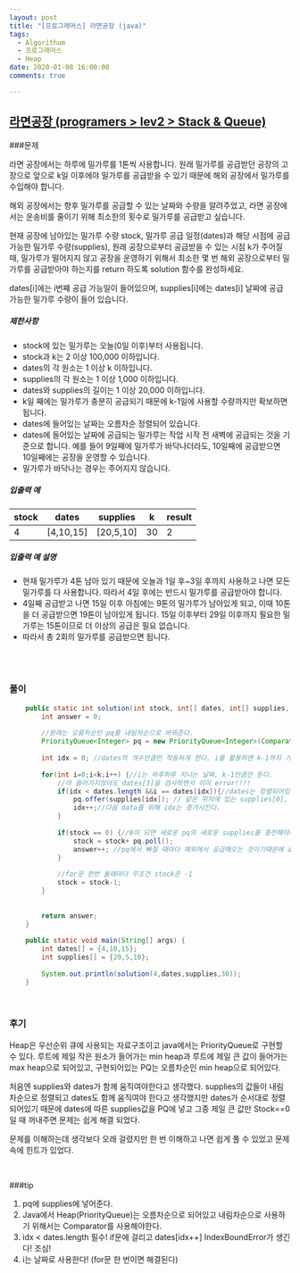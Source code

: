 ```yaml
---
layout: post
title: "[프로그래머스] 라면공장 (java)"
tags:
  - Algorithum
  - 프로그래머스
  - Heap
date: 2020-01-08 16:00:00
comments: true

---
```


## [라면공장 (programers > lev2 > Stack & Queue)](https://programmers.co.kr/learn/courses/30/lessons/42629) 

###문제

라면 공장에서는 하루에 밀가루를 1톤씩 사용합니다. 원래 밀가루를 공급받던 공장의 고장으로 앞으로 k일 이후에야 밀가루를 공급받을 수 있기 때문에 해외 공장에서 밀가루를 수입해야 합니다.

해외 공장에서는 향후 밀가루를 공급할 수 있는 날짜와 수량을 알려주었고, 라면 공장에서는 운송비를 줄이기 위해 최소한의 횟수로 밀가루를 공급받고 싶습니다.

현재 공장에 남아있는 밀가루 수량 stock, 밀가루 공급 일정(dates)과 해당 시점에 공급 가능한 밀가루 수량(supplies), 원래 공장으로부터 공급받을 수 있는 시점 k가 주어질 때, 밀가루가 떨어지지 않고 공장을 운영하기 위해서 최소한 몇 번 해외 공장으로부터 밀가루를 공급받아야 하는지를 return 하도록 solution 함수를 완성하세요.

dates[i]에는 i번째 공급 가능일이 들어있으며, supplies[i]에는 dates[i] 날짜에 공급 가능한 밀가루 수량이 들어 있습니다.

##### 제한사항

- stock에 있는 밀가루는 오늘(0일 이후)부터 사용됩니다.
- stock과 k는 2 이상 100,000 이하입니다.
- dates의 각 원소는 1 이상 k 이하입니다.
- supplies의 각 원소는 1 이상 1,000 이하입니다.
- dates와 supplies의 길이는 1 이상 20,000 이하입니다.
- k일 째에는 밀가루가 충분히 공급되기 때문에 k-1일에 사용할 수량까지만 확보하면 됩니다.
- dates에 들어있는 날짜는 오름차순 정렬되어 있습니다.
- dates에 들어있는 날짜에 공급되는 밀가루는 작업 시작 전 새벽에 공급되는 것을 기준으로 합니다. 예를 들어 9일째에 밀가루가 바닥나더라도, 10일째에 공급받으면 10일째에는 공장을 운영할 수 있습니다.
- 밀가루가 바닥나는 경우는 주어지지 않습니다.

##### 입출력 예

| stock | dates     | supplies  | k    | result |
| ----- | --------- | --------- | ---- | ------ |
| 4     | [4,10,15] | [20,5,10] | 30   | 2      |

##### 입출력 예 설명

- 현재 밀가루가 4톤 남아 있기 때문에 오늘과 1일 후~3일 후까지 사용하고 나면 모든 밀가루를 다 사용합니다. 따라서 4일 후에는 반드시 밀가루를 공급받아야 합니다.
- 4일째 공급받고 나면 15일 이후 아침에는 9톤의 밀가루가 남아있게 되고, 이때 10톤을 더 공급받으면 19톤이 남아있게 됩니다. 15일 이후부터 29일 이후까지 필요한 밀가루는 15톤이므로 더 이상의 공급은 필요 없습니다.
- 따라서 총 2회의 밀가루를 공급받으면 됩니다.

<br>

<br>

### 풀이

```java
    public static int solution(int stock, int[] dates, int[] supplies, int k) {
        int answer = 0;
        
        //원래는 오름차순인 pq를 내림차순으로 바꿔준다.
        PriorityQueue<Integer> pq = new PriorityQueue<Integer>(Comparator.reverseOrder());
        
        int idx = 0; //dates의 개수만큼만 작동하게 한다. i를 활용하면 k-1까지 가니까 다른 변수 사용해야함
        
        for(int i=0;i<k;i++) {//i는 하루하루 지나는 날짜, k-1만큼만 돈다.
        	//아 들어가지않아도 dates[3]을 검사하면서 이미 error!!!!
        	if(idx < dates.length &&i == dates[idx]){//dates는 정렬되어있으므로 dates[0], dates[1], dates[2]..
        		pq.offer(supplies[idx]); // 같은 위치에 있는 supplies[0], supplies[1],,,을 pq에 넣고
        		idx++;//다음 data를 위해 idx는 증가시킨다.
        	}
        	
        	if(stock == 0) {//0이 되면 새로운 pq의 새로운 supplies를 충전해야하고 이때 맨앞에있는 값이 제일 크므로 stock에 더해줌
        		stock = stock+ pq.poll();
        		answer++; //pq에서 빠질 때마다 해외에서 공급해오는 것이기때문에 answer+1
        	}
        	
        	//for문 한번 돌때마다 무조건 stock은 -1
        	stock = stock-1;
        }
        
        
        return answer;
    }
    
	public static void main(String[] args) {
		int dates[] = {4,10,15};
		int supplies[] = {20,5,10};
		
		System.out.println(solution(4,dates,supplies,30));
	}
```

<br>

### 후기

Heap은 우선순위 큐에 사용되는 자료구조이고 java에서는 PriorityQueue로 구현할 수 있다.  루트에 제일 작은 원소가 들어가는 min heap과 루트에 제일 큰 값이 들어가는 max heap으로 되어있고, 구현되어있는 PQ는 오름차순인 min heap으로 되어있다. <br>

처음엔 supplies와 dates가 함께 움직여야한다고 생각했다. supplies의 값들이 내림차순으로 정렬되고 dates도 함께 움직여야 한다고 생각했지만 dates가 순서대로 정렬되어있기 때문에 dates에 따른 supplies값을 PQ에 넣고 그중 제일 큰 값만 Stock==0 일 때  꺼내주면 문제는 쉽게 해결 되었다.<br>

문제를 이해하는데 생각보다 오래 걸렸지만 한 번 이해하고 나면 쉽게 풀 수 있었고 문제 속에 힌트가 있었다.

<br>

###tip

1. pq에 supplies에 넣어준다.
2. Java에서 Heap(PriorityQueue)는 오름차순으로 되어있고 내림차순으로 사용하기 위해서는 Comparator를 사용해야한다.
3. idx < dates.length 필수! if문에 걸리고 dates[idx++] IndexBoundError가 생긴다! 조심!
4. i는 날짜로 사용한다! (for문 한 번이면 해결된다)



<br>